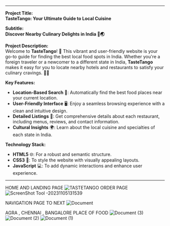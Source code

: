 
---

**Project Title:**  
**TasteTango: Your Ultimate Guide to Local Cuisine**

**Subtitle:**  
**Discover Nearby Culinary Delights in India 🍛🌏**

**Project Description:**  
Welcome to **TasteTango**! 🎉 This vibrant and user-friendly website is your go-to guide for finding the best local food spots in India. Whether you're a foreign traveler or a newcomer to a different state in India, **TasteTango** makes it easy for you to locate nearby hotels and restaurants to satisfy your culinary cravings. 🍲🍴

**Key Features:**  
- **Location-Based Search** 📍: Automatically find the best food places near your current location.
- **User-Friendly Interface** 🖥️: Enjoy a seamless browsing experience with a clean and intuitive design.
- **Detailed Listings** 📑: Get comprehensive details about each restaurant, including menus, reviews, and contact information.
- **Cultural Insights** 🌍: Learn about the local cuisine and specialties of each state in India.

**Technology Stack:**  
- **HTML5** 🌐: For a robust and semantic structure.
- **CSS3** 🎨: To style the website with visually appealing layouts.
- **JavaScript** 💻: To add dynamic interactions and enhance user experience.

---
HOME AND LANDING PAGE
![TASTETANGO](https://github.com/santhosh801/tastetango/assets/146916164/21a3db82-be01-4844-869b-e8443b98f8e2)
ORDER PAGE 
![ScreenShot Tool -20231105131539](https://github.com/santhosh801/tastetango/assets/146916164/2295490c-f81c-4013-b211-42ac455d965d)

NAVIGATION PAGE TO NEXT 
![Document](https://github.com/santhosh801/tastetango/assets/146916164/af8e7cae-943f-4d70-ba0b-3adc6cf70874)

AGRA , CHENNAI , BANGALORE PLACE OF FOOD 
![Document (3)](https://github.com/santhosh801/tastetango/assets/146916164/3287561e-0033-49c5-bd72-b5539e94462a)
![Document (2)](https://github.com/santhosh801/tastetango/assets/146916164/5822d268-06f3-46b8-be81-9cf33fa1c73b)
![Document (1)](https://github.com/santhosh801/tastetango/assets/146916164/f1e72947-7743-48d9-b394-d0aacbba646f)



